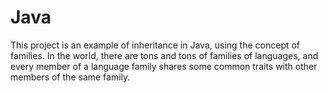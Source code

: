 # Java
This project is an example of inheritance in Java, using the concept of families. In the world, there are tons and tons of families of languages, and every member of a language family shares some common traits with other members of the same family.

